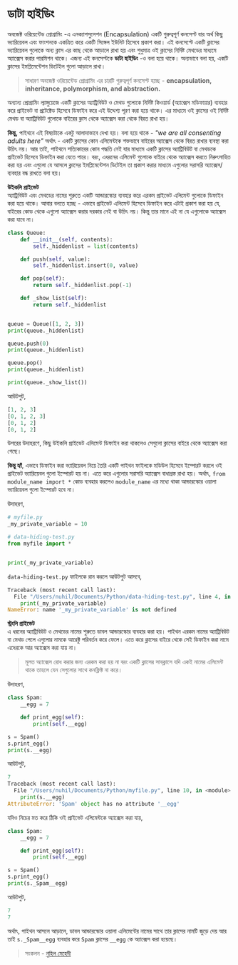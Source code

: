 # ডাটা হাইডিং

অবজেক্ট ওরিয়েন্টেড প্রোগ্রামিং -এ এনক্যাপসুলেশন \(Encapsulation\) একটি গুরুত্বপূর্ণ কনসেপ্ট যার অর্থ কিছু ভ্যারিয়েবল এবং ফাংশনকে একত্রিত করে একটি সিঙ্গেল ইউনিট হিসেবে প্রকাশ করা। এই কনসেপ্টে একটি ক্লাসের ভ্যারিয়েবল গুলোকে অন্য ক্লাস এর কাছ থেকে আড়ালে রাখা হয় এবং শুধুমাত্র ওই ক্লাসের নির্দিষ্ট মেথডের মাধ্যমে অ্যাক্সেস করার পারমিশন থাকে। এজন্য এই কনসেপ্টকে **ডাটা হাইডিং** -ও বলা হয়ে থাকে। অন্যভাবে বলা হয়, একটি ক্লাসের ইমপ্লিমেন্টেশন ডিটেইল গুলো আড়ালে রাখা।

> সাধারণ অবজেক্ট ওরিয়েন্টেড প্রোগ্রামিং এর চারটি গুরুত্বপূর্ণ কনসেপ্ট হচ্ছে - **encapsulation, inheritance, polymorphism, and abstraction.**

অন্যান্য প্রোগ্রামিং ল্যাঙ্গুয়েজে একটি ক্লাসের অ্যাট্রিবিউট ও মেথড গুলোকে নির্দিষ্ট কিওয়ার্ড \(অ্যাক্সেস মডিফায়ার\) ব্যবহার করে প্রাইভেট বা প্রটেক্টেড হিসেবে ডিফাইন করে এই উদ্দেশ্য পূরণ করা হয়ে থাকে। এর মাধ্যমে ওই ক্লাসের ওই নির্দিষ্ট মেথড বা অ্যাট্রিবিউট গুলোকে বাইরের ক্লাস থেকে অ্যাক্সেস করা থেকে বিরত রাখা হয়।

**কিন্তু,** পাইথনে এই বিষয়টাকে একটু আলাদাভাবে দেখা হয়। বলা হয়ে থাকে - _"we are all consenting adults here"_ অর্থাৎ - একটি ক্লাসের কোন এলিমেন্টকে শক্তভাবে বাইরের অ্যাক্সেস থেকে বিরত রাখার ব্যবস্থা করা উচিৎ নয়। আর তাই, পাইথনে সত্যিকারের কোন পদ্ধতি নেই যার মাধ্যমে একটি ক্লাসের অ্যাট্রিবিউট বা মেথডকে প্রাইভেট হিসেবে ডিফাইন করা যেতে পারে। বরং, এধরনের এলিমেন্ট গুলোকে বাইরে থেকে অ্যাক্সেস করতে নিরুৎসাহিত করা হয় এবং এগুলো যে আসলে ক্লাসের ইমপ্লিমেন্টেশন ডিটেইল তা প্রকাশ করার মাধ্যমে এগুলোর সরাসরি অ্যাক্সেস/ব্যবহার বন্ধ রাখতে বলা হয়।

**উইকলি প্রাইভেট**  
অ্যাট্রিবিউট এবং মেথডের নামের শুরুতে একটি আন্ডারস্কোর ব্যবহার করে এরকম প্রাইভেট এলিমেন্ট গুলোকে ডিফাইন করা হয়ে থাকে। আবার বলতে হচ্ছে - এভাবে প্রাইভেট এলিমেন্ট হিসেবে ডিফাইন করে এটাই প্রকাশ করা হয় যে, বাইরের কোড থেকে এগুলো অ্যাক্সেস করার দরকার নেই বা উচিৎ নয়। কিন্তু তার মানে এই না যে এগুলোকে অ্যাক্সেস করা যাবে না।

```python
class Queue:
    def __init__(self, contents):
        self._hiddenlist = list(contents)

    def push(self, value):
        self._hiddenlist.insert(0, value)

    def pop(self):
        return self._hiddenlist.pop(-1)

    def _show_list(self):
        return self._hiddenlist


queue = Queue([1, 2, 3])
print(queue._hiddenlist)

queue.push(0)
print(queue._hiddenlist)

queue.pop()
print(queue._hiddenlist)

print(queue._show_list())
```

আউটপুট,

```python
[1, 2, 3]
[0, 1, 2, 3]
[0, 1, 2]
[0, 1, 2]
```

উপরের উদাহরণে, কিছু উইকলি প্রাইভেট এলিমেন্ট ডিফাইন করা থাকলেও সেগুলো ক্লাসের বাইরে থেকে অ্যাক্সেস করা গেছে।

**কিন্তু হ্যাঁ**, এভাবে ডিফাইন করা ভ্যারিয়েবল নিয়ে তৈরি একটি পাইথন ফাইলকে মডিউল হিসেবে ইম্পোরট করলে ওই প্রাইভেট ভ্যারিয়েবল গুলো ইম্পোরট হয় না। এতে করে এগুলোর সরাসরি অ্যাক্সেস বাধাগ্রস্ত রাখা হয়। অর্থাৎ, `from module_name import *` কোড ব্যবহার করলেও `module_name` এর মধ্যে থাকা আন্ডারস্কোর ওয়ালা ভ্যারিয়েবল গুলো ইম্পোরট হবে না।

উদাহরণ,

```python
# myfile.py
_my_private_variable = 10
```

```python
# data-hiding-test.py
from myfile import *


print(_my_private_variable)
```

`data-hiding-test.py` ফাইলকে রান করলে আউটপুট আসবে,

```python
Traceback (most recent call last):
  File "/Users/nuhil/Documents/Python/data-hiding-test.py", line 4, in <module>
    print(_my_private_variable)
NameError: name '_my_private_variable' is not defined
```

**স্ট্রংলি প্রাইভেট**  
এ ধরনের অ্যাট্রিবিউট ও মেথডের নামের শুরুতে ডাবল আন্ডারস্কোর ব্যবহার করা হয়। পাইথন এরকম নামের অ্যাট্রিবিউট বা মেথড পেলে এগুলোর নামকে আরেক্টু পরিবর্তন করে ফেলে। এতে করে ক্লাসের বাইরে থেকে সেই ডিফাইন করা নামে এদেরকে আর অ্যাক্সেস করা যায় না।

> মূলত অ্যাক্সেস রোধ করার জন্য এরকম করা হয় না বরং একটি ক্লাসের সাবক্লাসে যদি একই নামের এলিমেন্ট থাকে তাহলে যেন সেগুলোর সাথে কনফ্লিক্ট না করে।

উদাহরণ,

```python
class Spam:
    __egg = 7

    def print_egg(self):
        print(self.__egg)

s = Spam()
s.print_egg()
print(s.__egg)
```

আউটপুট,

```python
7
Traceback (most recent call last):
  File "/Users/nuhil/Documents/Python/myfile.py", line 10, in <module>
    print(s.__egg)
AttributeError: 'Spam' object has no attribute '__egg'
```

যদিও নিচের মত করে ঠিকি ওই প্রাইভেট এলিমেন্টকে অ্যাক্সেস করা যায়,

```python
class Spam:
    __egg = 7

    def print_egg(self):
        print(self.__egg)

s = Spam()
s.print_egg()
print(s._Spam__egg)
```

আউটপুট,

```python
7
7
```

অর্থাৎ, পাইথন আসলে আড়ালে, ডাবল আন্ডারস্কোর ওয়ালা এলিমেন্টের নামের সাথে তার ক্লাসের নামটি জুড়ে দেয় আর তাই `s._Spam__egg` ব্যবহার করে `Spam` ক্লাসের `__egg` কে অ্যাক্সেস করা হয়েছে।

> সংকলন - [নুহিল মেহেদী](https://nuhil.net)

